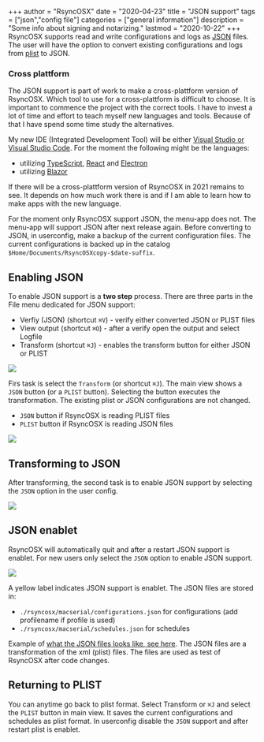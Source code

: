 +++
author = "RsyncOSX"
date = "2020-04-23"
title =  "JSON support"
tags = ["json","config file"]
categories = ["general information"]
description = "Some info about signing and notarizing."
lastmod = "2020-10-22"
+++
RsyncOSX supports read and write configurations and logs as [JSON](https://en.wikipedia.org/wiki/JSON) files. The user will have the option to convert existing configurations and logs from [plist](https://en.wikipedia.org/wiki/Property_list) to JSON.

### Cross plattform

The JSON support is part of work to make a cross-plattform version of RsyncOSX. Which tool to use for a cross-plattform is difficult to choose. It is important to commence the project with the correct tools. I have to invest a lot of time and effort to teach myself new languages and tools. Because of that I have spend some time study the alternatives.

My new IDE (Integrated Development Tool) will be either [Visual Studio or Visual Studio Code](https://docs.microsoft.com/en-us/visualstudio/?view=vs-2019&viewFallbackFrom=vsmac-2019). For the moment the following might be the languages:

 - utilizing [TypeScript](https://en.wikipedia.org/wiki/TypeScript), [React](https://reactjs.org/) and [Electron](https://www.electronjs.org/)
 - utilizing [Blazor](https://dotnet.microsoft.com/apps/aspnet/web-apps/blazor)

If there will be a cross-plattform version of RsyncOSX in 2021 remains to see. It depends on how much work there is and if I am able to learn how to make apps with the new language.

For the moment only RsyncOSX support JSON, the menu-app does not. The menu-app will support JSON after next release again. Before converting to JSON, in userconfig, make a backup of the current configuration files. The current configurations is backed up in the catalog `$Home/Documents/RsyncOSXcopy-$date-suffix`.

## Enabling JSON

To enable JSON support is a **two step** process. There are three parts in the File menu dedicated for JSON support:

- Verfiy (JSON) (shortcut `⌘V`) - verify either converted JSON or PLIST files
- View output (shortcut `⌘O`) -  after a verify open the output and select Logfile
- Transform (shortcut `⌘J`) - enables the transform button for either JSON or PLIST

![](/images/RsyncOSX/master/json/filemenu.png)

Firs task is select the `Transform` (or shortcut `⌘J`). The main view shows a `JSON` button (or a `PLIST` button). Selecting the button executes the transformation. The existing plist or JSON configurations are not changed.

- `JSON` button if RsyncOSX is reading PLIST files
- `PLIST` button if RsyncOSX is reading JSON files

![](/images/RsyncOSX/master/json/transform.png)

## Transforming to JSON

After transforming, the second task is to enable JSON support by selecting the `JSON` option in the user config.

![](/images/RsyncOSX/master/json/userjson.png)

## JSON enablet

RsyncOSX will automatically quit and after a restart JSON support is enablet. For new users only select the `JSON` option to enable JSON support.

![](/images/RsyncOSX/master/json/json.png)

A yellow label indicates JSON support is enablet. The JSON files are stored in:

- `./rsyncosx/macserial/configurations.json` for configurations (add profilename if profile is used)
- `./rsyncosx/macserial/schedules.json` for schedules

Example of [what the JSON files looks like, see here](https://github.com/rsyncOSX/RsyncOSX/tree/master/XCTestconfiguration/). The JSON files are a transformation of the xml (plist) files. The files are used as test of RsyncOSX after code changes.

## Returning to PLIST

You can anytime go back to plist format. Select Transform or `⌘J` and select the `PLIST` button in main view. It saves the current configurations and schedules as plist format. In userconfig disable the `JSON` support and after restart plist is enablet.
